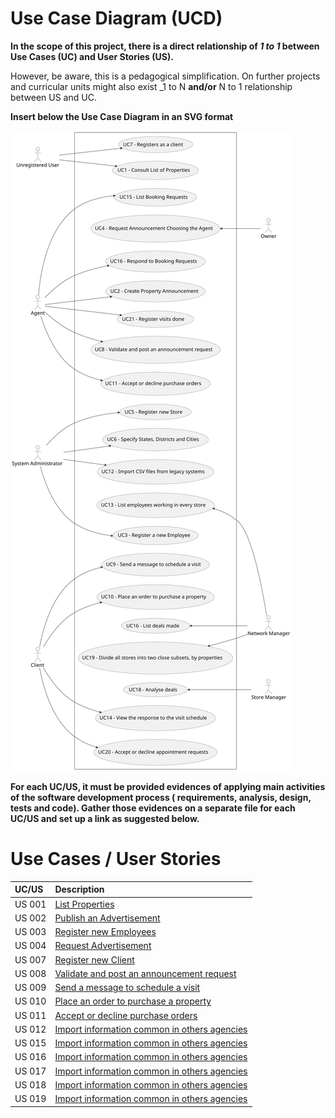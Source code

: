 # Use Case Diagram (UCD)

**In the scope of this project, there is a direct relationship of _1 to 1_ between Use Cases (UC) and User Stories (US).**

However, be aware, this is a pedagogical simplification. On further projects and curricular units might also exist _1 to
N **and/or** N to 1 relationship between US and UC.

**Insert below the Use Case Diagram in an SVG format**

![Use Case Diagram](svg/use-case-diagram.svg)

**For each UC/US, it must be provided evidences of applying main activities of the software development process (
requirements, analysis, design, tests and code). Gather those evidences on a separate file for each UC/US and set up a
link as suggested below.**

# Use Cases / User Stories

| UC/US  | Description                                                           |                   
|:-------|:----------------------------------------------------------------------|
| US 001 | [List Properties](../../us001/Readme.md)                              |
| US 002 | [Publish an Advertisement](../../us002/Readme.md)                     |
| US 003 | [Register new Employees](../../us003/Readme.md)                       |
| US 004 | [Request Advertisement](../../us004/Readme.md)                        |
| US 007 | [Register new Client](../../us007/Readme.md)                          |
| US 008 | [Validate and post an announcement request](../../us008/Readme.md)    |
| US 009 | [Send a message to schedule a visit](../../us009/Readme.md)           |
| US 010 | [Place an order to purchase a property](../../us010/Readme.md)        |
| US 011 | [Accept or decline purchase orders](../../us011/Readme.md)            |
| US 012 | [Import information common in others agencies](../../us012/Readme.md) |
| US 015 | [Import information common in others agencies](../../us015/Readme.md) |
| US 016 | [Import information common in others agencies](../../us016/Readme.md) |
| US 017 | [Import information common in others agencies](../../us017/Readme.md) |
| US 018 | [Import information common in others agencies](../../us018/Readme.md) |
| US 019 | [Import information common in others agencies](../../us019/Readme.md) |

